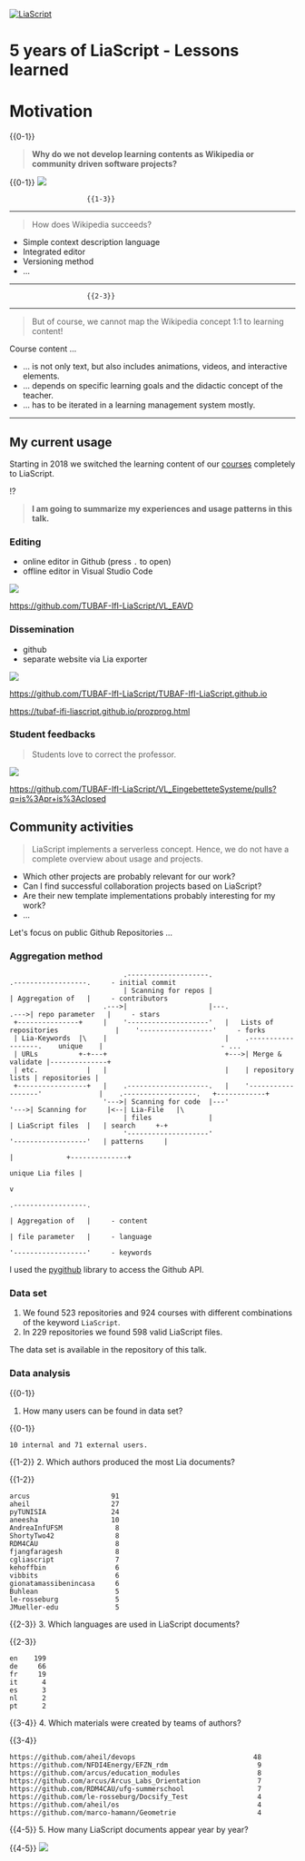 <!--

author:   Sebastian Zug & André Dietrich & Galina Rudolf
email:    sebastian.zug@informatik.tu-freiberg.de & andre.dietrich@ovgu.de & Galina.Rudolf@informatik.tu-freiberg.de
version:  1.0.4
language: de
narrator: Deutsch Female

comment: Summary LiaScript
logo: ./img/LogoCodeExample.png

import: https://github.com/liascript/CodeRunner
        https://github.com/LiaTemplates/AVR8js/main/README.md#10
        https://raw.githubusercontent.com/TUBAF-IfI-LiaScript/VL_EAVD/master/config.md

-->

[![LiaScript](https://raw.githubusercontent.com/LiaScript/LiaScript/master/badges/course.svg)](https://liascript.github.io/course/?https://raw.githubusercontent.com/LiaPlayground/LiaScript-User-Symposium-2023/main/00_Lessons_learned.md)

# 5 years of LiaScript - Lessons learned 

Motivation
============

{{0-1}}
> __Why do we not develop learning contents as Wikipedia or community driven software projects?__

{{0-1}}
![](./pic/CS100_Screen_shot.jpg)

                       {{1-3}}
**************************************************

> How does Wikipedia succeeds?

+ Simple context description language
+ Integrated editor
+ Versioning method
+ ...

**************************************************

                       {{2-3}}
**************************************************

> But of course, we cannot map the Wikipedia concept 1:1 to learning content!

Course content ...

+ ... is not only text, but also includes animations, videos, and interactive elements.
+ ... depends on specific learning goals and the didactic concept of the teacher.
+ ... has to be iterated in a learning management system mostly.

**************************************************

## My current usage

Starting in 2018 we switched the learning content of our [courses](https://github.com/TUBAF-IfI-LiaScript) completely to LiaScript.

!?[](https://github.com/LiaPlayground/LiaScript-User-Symposium-2023/raw/main/vid/TUBAF.mp4)

> __I am going to summarize my experiences and usage patterns in this talk.__

### Editing 

+ online editor in Github (press `.` to open)
+ offline editor in Visual Studio Code 

![](./pic/EAVD_github_Screen_shot.jpg)

https://github.com/TUBAF-IfI-LiaScript/VL_EAVD

### Dissemination

+ github
+ separate website via Lia exporter

![](./pic/EAVD_oer_Screen_shot.jpg)

https://github.com/TUBAF-IfI-LiaScript/TUBAF-IfI-LiaScript.github.io

https://tubaf-ifi-liascript.github.io/prozprog.html

### Student feedbacks 

> Students love to correct the professor.

![](./pic/DS_oer_Screen_shot.jpg)

https://github.com/TUBAF-IfI-LiaScript/VL_EingebetteteSysteme/pulls?q=is%3Apr+is%3Aclosed

## Community activities

> LiaScript implements a serverless concept. Hence, we do not have a complete overview about usage and projects. 

+ Which other projects are probably relevant for our work? 
+ Can I find successful collaboration projects based on LiaScript? 
+ Are their new template implementations probably interesting for my work?
+ ...

Let's focus on public Github Repositories ...

### Aggregation method 

```ascii
                            .--------------------.                                               .------------------.     - initial commit
                            | Scanning for repos |                                               | Aggregation of   |     - contributors
                       .--->|                    |---.                                      .--->| repo parameter   |     - stars
 +---------------+     |    '--------------------'   |   Lists of repositories              |    '------------------'     - forks
 | Lia-Keywords  |\    |                             |    .------------------.    unique    |                             - ...
 | URLs          +-+---+                             +--->| Merge & validate |--------------+
 | etc.            |   |                             |    | repository lists | repositories |
 +-----------------+   |    .--------------------.   |    '------------------'              |    .------------------.   +------------+
                       '--->| Scanning for code  |---'                                      '--->| Scanning for     |<--| Lia-File   |\
                            | files              |                                               | LiaScript files  |   | search     +-+  
                            '--------------------'                                               '------------------'   | patterns     |
                                                                                                          |             +--------------+
                                                                                         unique Lia files |
                                                                                                          v
                                                                                                 .------------------.   
                                                                                                 | Aggregation of   |     - content
                                                                                                 | file parameter   |     - language
                                                                                                 '------------------'     - keywords
```

I used the [pygithub](https://github.com/PyGithub/PyGithub) library to access the Github API.

### Data set 

1. We found 523 repositories and 924 courses with different combinations of the keyword `LiaScript`.
2. In 229 repositories we found 598 valid LiaScript files.

The data set is available in the repository of this talk.

### Data analysis

{{0-1}}
1. How many users can be found in data set?

{{0-1}}
```
10 internal and 71 external users.
```

{{1-2}}
2. Which authors produced the most Lia documents?

{{1-2}}
```
arcus                    91
aheil                    27
pyTUNISIA                24
aneesha                  10
AndreaInfUFSM             8
ShortyTwo42               8
RDM4CAU                   8
fjangfaragesh             8
cgliascript               7
kehoffbin                 6
vibbits                   6
gionatamassibenincasa     6
Buhlean                   5
le-rosseburg              5
JMueller-edu              5
```

{{2-3}}
3. Which languages are used in LiaScript documents?

{{2-3}}
```
en    199
de     66
fr     19
it      4
es      3
nl      2
pt      2
```

{{3-4}}
4. Which materials were created by teams of authors?


{{3-4}}
```
https://github.com/aheil/devops                             48
https://github.com/NFDI4Energy/EFZN_rdm                      9
https://github.com/arcus/education_modules                   8
https://github.com/arcus/Arcus_Labs_Orientation              7
https://github.com/RDM4CAU/ufg-summerschool                  7
https://github.com/le-rosseburg/Docsify_Test                 4
https://github.com/aheil/os                                  4
https://github.com/marco-hamann/Geometrie                    4
```

{{4-5}}
5. How many LiaScript documents appear year by year?

{{4-5}}
![](./pic/new_courses.png)
